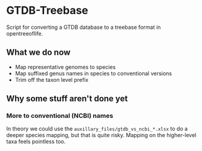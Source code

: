 # GTDB-Treebase
Script for converting a GTDB database to a treebase format in opentreeoflife.

## What we do now

* Map representative genomes to species
* Map suffixed genus names in species to conventional versions
* Trim off the taxon level prefix

## Why some stuff aren't done yet

### More to conventional (NCBI) names

In theory we could use the `auxillary_files/gtdb_vs_ncbi_*.xlsx` to do a deeper species
mapping, but that is quite risky. Mapping on the higher-level taxa feels pointless too.
